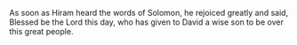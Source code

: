 As soon as Hiram heard the words of Solomon, he rejoiced greatly and said, Blessed be the Lord this day, who has given to David a wise son to be over this great people.
